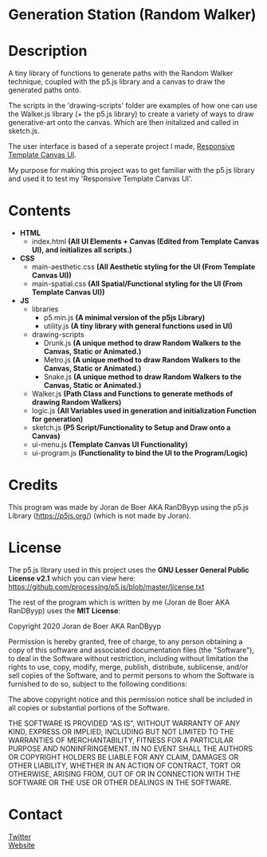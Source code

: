 # Generation Station (Random Walker)

# Description
A tiny library of functions to generate paths with the Random Walker technique, coupled with the p5.js library
and a canvas to draw the generated paths onto.

The scripts in the 'drawing-scripts' folder are examples of how one can use the Walker.js library (+ the p5.js library) to create a variety of ways to draw generative-art onto the canvas. Which are then initalized and called in sketch.js.

The user interface is based of a seperate project I made, [Responsive Template Canvas UI](https://github.com/RanDByyp/Responsive-Template-Canvas-UI).

My purpose for making this project was to get familiar with the p5.js library and used it to test my 'Responsive Template Canvas UI'.

# Contents
* **HTML**
  * index.html **(All UI Elements + Canvas (Edited from Template Canvas UI), and initializes all scripts.)**
* **CSS**
  * main-aesthetic.css **(All Aesthetic styling for the UI (From Template Canvas UI))**
  * main-spatial.css **(All Spatial/Functional styling for the UI (From Template Canvas UI))**
* **JS**
  * libraries
    * p5.min.js **(A minimal version of the p5js Library)**
    * utility.js **(A tiny library with general functions used in UI)**
  * drawing-scripts
    * Drunk.js **(A unique method to draw Random Walkers to the Canvas, Static or Animated.)**
    * Metro.js **(A unique method to draw Random Walkers to the Canvas, Static or Animated.)**
    * Snake.js **(A unique method to draw Random Walkers to the Canvas, Static or Animated.)**
  * Walker.js **(Path Class and Functions to generate methods of drawing Random Walkers)**
  * logic.js **(All Variables used in generation and initialization Function for generation)** 
  * sketch.js **(P5 Script/Functionality to Setup and Draw onto a Canvas)**
  * ui-menu.js **(Template Canvas UI Functionality)**
  * ui-program.js **(Functionality to bind the UI to the Program/Logic)**

# Credits
This program was made by Joran de Boer AKA RanDByyp using the p5.js Library (https://p5js.org/) (which is not made by Joran).

# License
The p5.js library used in this project uses the **GNU Lesser General Public License v2.1** which you can view here:
https://github.com/processing/p5.js/blob/master/license.txt

The rest of the program which is written by me (Joran de Boer AKA RanDByyp) uses the **MIT License**:

Copyright 2020 Joran de Boer AKA RanDByyp

Permission is hereby granted, free of charge, to any person obtaining a copy of this software and associated documentation files (the "Software"), to deal in the Software without restriction, including without limitation the rights to use, copy, modify, merge, publish, distribute, sublicense, and/or sell copies of the Software, and to permit persons to whom the Software is furnished to do so, subject to the following conditions:

The above copyright notice and this permission notice shall be included in all copies or substantial portions of the Software.

THE SOFTWARE IS PROVIDED "AS IS", WITHOUT WARRANTY OF ANY KIND, EXPRESS OR IMPLIED, INCLUDING BUT NOT LIMITED TO THE WARRANTIES OF MERCHANTABILITY, FITNESS FOR A PARTICULAR PURPOSE AND NONINFRINGEMENT. IN NO EVENT SHALL THE AUTHORS OR COPYRIGHT HOLDERS BE LIABLE FOR ANY CLAIM, DAMAGES OR OTHER LIABILITY, WHETHER IN AN ACTION OF CONTRACT, TORT OR OTHERWISE, ARISING FROM, OUT OF OR IN CONNECTION WITH THE SOFTWARE OR THE USE OR OTHER DEALINGS IN THE SOFTWARE.

# Contact

[Twitter](https://twitter.com/RandbYyp)<br>[Website](https://randbyyp.github.io/)
